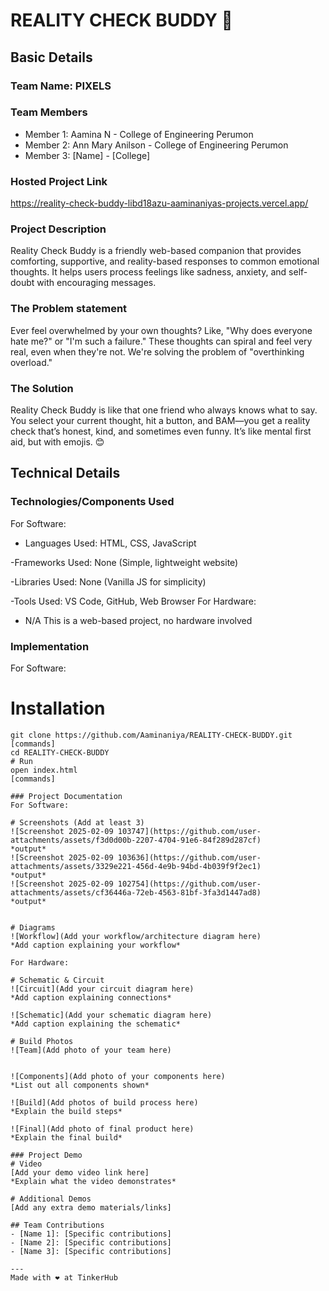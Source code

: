 # REALITY CHECK BUDDY 🎯


## Basic Details
### Team Name: PIXELS


### Team Members
- Member 1: Aamina N - College of Engineering Perumon
- Member 2: Ann Mary Anilson - College of Engineering Perumon
- Member 3: [Name] - [College]

### Hosted Project Link
https://reality-check-buddy-libd18azu-aaminaniyas-projects.vercel.app/

### Project Description
Reality Check Buddy is a friendly web-based companion that provides comforting, supportive, and reality-based responses to common emotional thoughts. It helps users process feelings like sadness, anxiety, and self-doubt with encouraging messages.
### The Problem statement
Ever feel overwhelmed by your own thoughts? Like, "Why does everyone hate me?" or "I'm such a failure." These thoughts can spiral and feel very real, even when they're not. We're solving the problem of "overthinking overload."

### The Solution
Reality Check Buddy is like that one friend who always knows what to say. You select your current thought, hit a button, and BAM—you get a reality check that’s honest, kind, and sometimes even funny. It’s like mental first aid, but with emojis. 😊

## Technical Details
### Technologies/Components Used
For Software:
- Languages Used: HTML, CSS, JavaScript

-Frameworks Used: None (Simple, lightweight website)

-Libraries Used: None (Vanilla JS for simplicity)

-Tools Used: VS Code, GitHub, Web Browser
For Hardware:
- N/A This is a web-based project, no hardware involved

### Implementation
For Software:
# Installation
```
git clone https://github.com/Aaminaniya/REALITY-CHECK-BUDDY.git
[commands]
cd REALITY-CHECK-BUDDY
# Run
open index.html
[commands]

### Project Documentation
For Software:

# Screenshots (Add at least 3)
![Screenshot 2025-02-09 103747](https://github.com/user-attachments/assets/f3d0d00b-2207-4704-91e6-84f289d287cf)
*output*
![Screenshot 2025-02-09 103636](https://github.com/user-attachments/assets/3329e221-456d-4e9b-94bd-4b039f9f2ec1)
*output*
![Screenshot 2025-02-09 102754](https://github.com/user-attachments/assets/cf36446a-72eb-4563-81bf-3fa3d1447ad8)
*output*


# Diagrams
![Workflow](Add your workflow/architecture diagram here)
*Add caption explaining your workflow*

For Hardware:

# Schematic & Circuit
![Circuit](Add your circuit diagram here)
*Add caption explaining connections*

![Schematic](Add your schematic diagram here)
*Add caption explaining the schematic*

# Build Photos
![Team](Add photo of your team here)


![Components](Add photo of your components here)
*List out all components shown*

![Build](Add photos of build process here)
*Explain the build steps*

![Final](Add photo of final product here)
*Explain the final build*

### Project Demo
# Video
[Add your demo video link here]
*Explain what the video demonstrates*

# Additional Demos
[Add any extra demo materials/links]

## Team Contributions
- [Name 1]: [Specific contributions]
- [Name 2]: [Specific contributions]
- [Name 3]: [Specific contributions]

---
Made with ❤️ at TinkerHub
